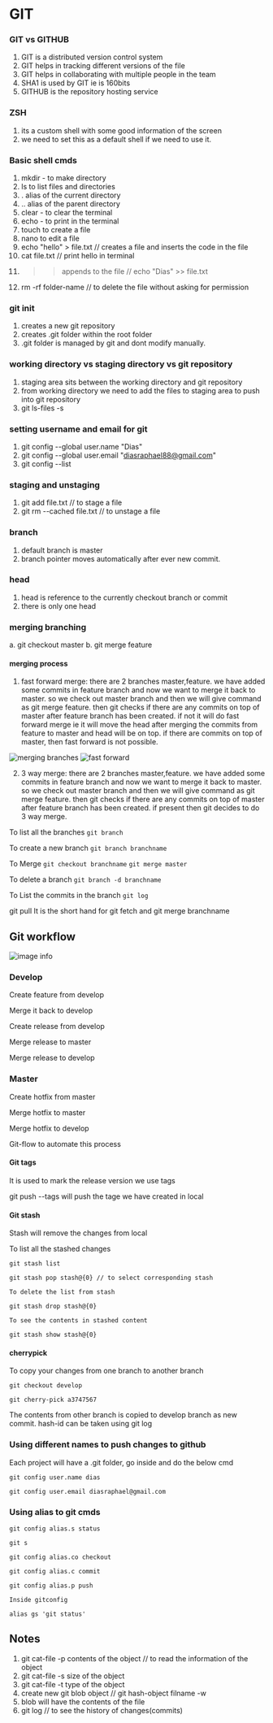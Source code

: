 # GIT

### GIT vs GITHUB

1. GIT is a distributed version control system
2. GIT helps in tracking different versions of the file
3. GIT helps in collaborating with multiple people in the team
4. SHA1 is used by GIT ie is 160bits
5. GITHUB is the repository hosting service

### ZSH

1. its a custom shell with some good information of the screen
2. we need to set this as a default shell if we need to use it.

### Basic shell cmds

1. mkdir - to make directory
2. ls to list files and directories
3. . alias of the current directory
4. .. alias of the parent directory
5. clear - to clear the terminal
6. echo - to print in the terminal
7. touch to create a file
8. nano to edit a file
9. echo "hello" > file.txt // creates a file and inserts the code in the file
10. cat file.txt // print hello in terminal
11. > > appends to the file // echo "Dias" >> file.txt
12. rm -rf folder-name // to delete the file without asking for permission

### git init

1. creates a new git repository
2. creates .git folder within the root folder
3. .git folder is managed by git and dont modify manually.

### working directory vs staging directory vs git repository

1. staging area sits between the working directory and git repository
2. from working directory we need to add the files to staging area to push into git repository
3. git ls-files -s

### setting username and email for git

1. git config --global user.name "Dias"
2. git config --global user.email "diasraphael88@gmail.com"
3. git config --list

### staging and unstaging

1. git add file.txt // to stage a file
2. git rm --cached file.txt // to unstage a file

### branch

1. default branch is master
2. branch pointer moves automatically after ever new commit.

### head

1. head is reference to the currently checkout branch or commit
2. there is only one head

### merging branching

a. git checkout master
b. git merge feature

#### merging process

1. fast forward merge: there are 2 branches master,feature. we have added some commits in feature branch and now we want to merge it back to master. so we check out master branch and then we will give command as git merge feature. then git checks if there are any commits on top of master after feature branch has been created. if not it will do fast forward merge ie it will move the head after merging the commits from feature to master and head will be on top. if there are commits on top of master, then fast forward is not possible.

![merging branches](../../images/merging%20branches.png)
![fast forward](../../images/fast-forward.png)

2. 3 way merge:
   there are 2 branches master,feature. we have added some commits in feature branch and now we want to merge it back to master. so we check out master branch and then we will give command as git merge feature. then git checks if there are any commits on top of master after feature branch has been created. if present then git decides to do 3 way merge.

To list all the branches
`git branch`

To create a new branch
`git branch branchname`

To Merge
`git checkout branchname`
`git merge master`

To delete a branch
`git branch -d branchname`

To List the commits in the branch
`git log`

git pull
It is the short hand for git fetch and git merge branchname

## Git workflow

![image info](../../images/git-workflow.png)

### Develop

Create feature from develop

Merge it back to develop

Create release from develop

Merge release to master

Merge release to develop

### Master

Create hotfix from master

Merge hotfix to master

Merge hotfix to develop

Git-flow to automate this process

#### Git tags

It is used to mark the release version we use tags

git push --tags will push the tage we have created in local

#### Git stash

Stash will remove the changes from local

To list all the stashed changes

```
git stash list

git stash pop stash@{0} // to select corresponding stash

To delete the list from stash

git stash drop stash@{0}

To see the contents in stashed content

git stash show stash@{0}
```

#### cherrypick

To copy your changes from one branch to another branch

```
git checkout develop

git cherry-pick a3747567
```

The contents from other branch is copied to develop branch as new commit. hash-id can be taken using git log

### Using different names to push changes to github

Each project will have a .git folder, go inside and do the below cmd

```
git config user.name dias

git config user.email diasraphael@gmail.com
```

### Using alias to git cmds

```
git config alias.s status

git s

git config alias.co checkout

git config alias.c commit

git config alias.p push

Inside gitconfig

alias gs 'git status'
```

## Notes

1. git cat-file -p <hash> contents of the object // to read the information of the object
2. git cat-file -s <hash> size of the object
3. git cat-file -t <hash> type of the object
4. create new git blob object // git hash-object filname -w
5. blob will have the contents of the file
6. git log // to see the history of changes(commits)
